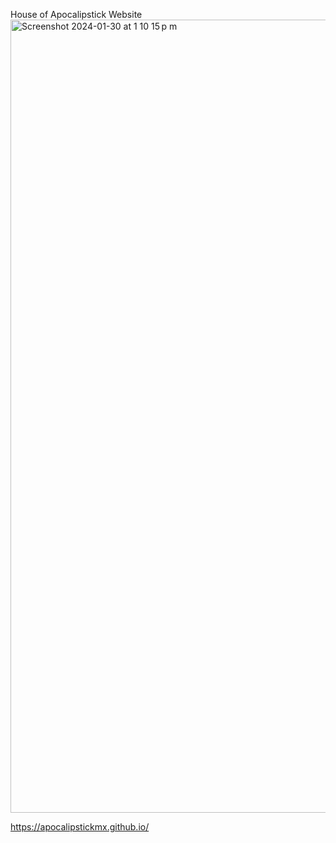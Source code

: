 House of Apocalipstick Website 
<img width="1269" alt="Screenshot 2024-01-30 at 1 10 15 p m" src="https://github.com/Apocalipstickmx/Apocalipstickmx.github.io/assets/158093330/370fefbe-575d-4629-8e6a-abe81961bd8d">


https://apocalipstickmx.github.io/
